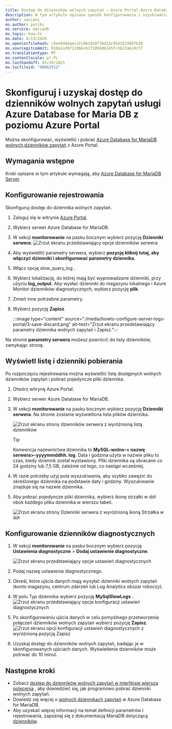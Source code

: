 ```yaml
---
title: Dostęp do dzienników wolnych zapytań — Azure Portal-Azure Database for MariaDB
description: W tym artykule opisano sposób konfigurowania i uzyskiwania dostępu do dzienników wolnych zapytań w Azure Database for MariaDB z Azure Portal.
author: savjani
ms.author: pariks
ms.service: mariadb
ms.topic: how-to
ms.date: 4/13/2020
ms.openlocfilehash: c5ee948daecafc061910f36d2ac95d15338bfb38
ms.sourcegitcommit: 910a1a38711966cb171050db245fc3b22abc8c5f
ms.translationtype: MT
ms.contentlocale: pl-PL
ms.lasthandoff: 03/19/2021
ms.locfileid: "98662512"
---
```

# <a name="configure-and-access-azure-database-for-maria-db-slow-query-logs-from-the-azure-portal"></a>Skonfiguruj i uzyskaj dostęp do dzienników wolnych zapytań usługi Azure Database for Maria DB z poziomu Azure Portal

Można skonfigurować, wyświetlić i pobrać [Azure Database for MariaDB wolnych dzienników zapytań](concepts-server-logs.md) z Azure Portal.

## <a name="prerequisites"></a>Wymagania wstępne
Kroki opisane w tym artykule wymagają, aby [Azure Database for MariaDB Server](quickstart-create-mariadb-server-database-using-azure-portal.md).

## <a name="configure-logging"></a>Konfigurowanie rejestrowania
Skonfiguruj dostęp do dziennika wolnych zapytań. 

1. Zaloguj się w witrynie [Azure Portal](https://portal.azure.com/).

2. Wybierz serwer Azure Database for MariaDB.

3. W sekcji **monitorowanie** na pasku bocznym wybierz pozycję **Dzienniki serwera**. 
   ![Zrzut ekranu przedstawiający opcje dzienników serwera](./media/howto-configure-server-logs-portal/1-select-server-logs-configure.png)

4. Aby wyświetlić parametry serwera, wybierz **pozycję kliknij tutaj, aby włączyć dzienniki i skonfigurować parametry dziennika**.

5. Włącz  opcję slow_query_log **.**

6. Wybierz lokalizację, do której mają być wyprowadzane dzienniki, przy użyciu **log_output**. Aby wysłać dzienniki do magazynu lokalnego i Azure Monitor dzienników diagnostycznych, wybierz pozycję **plik**. 

7. Zmień inne potrzebne parametry. 

8. Wybierz pozycję **Zapisz**. 

   :::image type="content" source="./media/howto-configure-server-logs-portal/3-save-discard.png" alt-text="Zrzut ekranu przedstawiający parametry dziennika wolnych zapytań i Zapisz.":::

Na stronie **parametry serwera** możesz powrócić do listy dzienników, zamykając stronę.

## <a name="view-list-and-download-logs"></a>Wyświetl listę i dzienniki pobierania
Po rozpoczęciu rejestrowania można wyświetlić listę dostępnych wolnych dzienników zapytań i pobrać pojedyncze pliki dziennika. 

1. Otwórz witrynę Azure Portal.

2. Wybierz serwer Azure Database for MariaDB.

3. W sekcji **monitorowanie** na pasku bocznym wybierz pozycję **Dzienniki serwera**. Na stronie zostanie wyświetlona lista plików dziennika.

   ![Zrzut ekranu strony dzienników serwera z wyróżnioną listą dzienników](./media/howto-configure-server-logs-portal/4-server-logs-list.png)

   > [!TIP]
   > Konwencja nazewnictwa dziennika to **MySQL-wolno-< nazwę serwera>-yyyymmddhh. log**. Data i godzina użyta w nazwie pliku to czas, kiedy dziennik został wystawiony. Pliki dziennika są obracane co 24 godziny lub 7,5 GB, zależnie od tego, co nastąpi wcześniej.

4. W razie potrzeby użyj pola wyszukiwania, aby szybko zawęzić do określonego dziennika na podstawie daty i godziny. Wyszukiwanie znajduje się na nazwie dziennika.

5. Aby pobrać pojedyncze pliki dziennika, wybierz ikonę strzałki w dół obok każdego pliku dziennika w wierszu tabeli.

   ![Zrzut ekranu strony Dzienniki serwera z wyróżnioną ikoną Strzałka w dół](./media/howto-configure-server-logs-portal/5-download.png)

## <a name="set-up-diagnostic-logs"></a>Konfigurowanie dzienników diagnostycznych

1. W sekcji **monitorowanie** na pasku bocznym wybierz pozycję **Ustawienia diagnostyczne**  >  **Dodaj ustawienie diagnostyczne**.

   ![Zrzut ekranu przedstawiający opcje ustawień diagnostycznych](./media/howto-configure-server-logs-portal/add-diagnostic-setting.png)

1. Podaj nazwę ustawienia diagnostycznego.

1. Określ, które ujścia danych mają wysyłać dzienniki wolnych zapytań (konto magazynu, centrum zdarzeń lub Log Analytics obszar roboczy).

1. W polu Typ dziennika wybierz pozycję **MySqlSlowLogs** .
![Zrzut ekranu przedstawiający opcje konfiguracji ustawień diagnostycznych](./media/howto-configure-server-logs-portal/configure-diagnostic-setting.png)

1. Po skonfigurowaniu ujścia danych w celu pomyślnego przetworzenia połączeń dzienników wolnych zapytań wybierz pozycję **Zapisz**.
![Zrzut ekranu opcji konfiguracji ustawień diagnostycznych z wyróżnioną pozycją Zapisz](./media/howto-configure-server-logs-portal/save-diagnostic-setting.png)

1. Uzyskaj dostęp do dzienników wolnych zapytań, badając je w skonfigurowanych ujściach danych. Wyświetlenie dzienników może potrwać do 10 minut.

## <a name="next-steps"></a>Następne kroki
- Zobacz [dostęp do dzienników wolnych zapytań w interfejsie wiersza polecenia](howto-configure-server-logs-cli.md) , aby dowiedzieć się, jak programowo pobrać dzienniki wolnych zapytań.
- Dowiedz się więcej o [wolnych dziennikach zapytań](concepts-server-logs.md) w Azure Database for MariaDB.
- Aby uzyskać więcej informacji na temat definicji parametrów i rejestrowania, zapoznaj się z dokumentacją MariaDB dotyczącą [dzienników](https://mariadb.com/kb/en/library/slow-query-log-overview/).